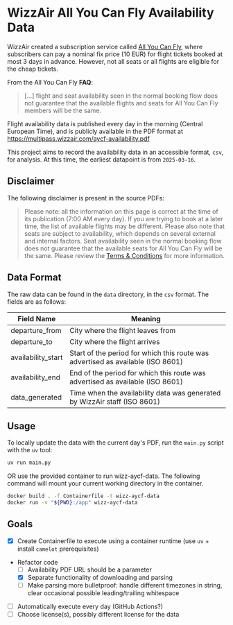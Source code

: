 # WizzAir All You Can Fly Availability Data

WizzAir created a subscription service called [All You Can Fly](https://www.wizzair.com/en-gb/information-and-services/memberships/all-you-can-fly), where subscribers can pay a nominal fix price (10 EUR) for flight tickets booked at most 3 days in advance. However, not all seats or all flights are eligible for the cheap tickets.

From the All You Can Fly **FAQ**:
> [...] flight and seat availability seen in the normal booking flow does not guarantee that the available flights and seats for All You Can Fly members will be the same.

Flight availability data is published every day in the morning (Central European Time), and is publicly available in the PDF format at <https://multipass.wizzair.com/aycf-availability.pdf>

This project aims to record the availability data in an accessible format, `csv`, for analysis. At this time, the earliest datapoint is from `2025-03-16`.

## Disclaimer

The following disclaimer is present in the source PDFs:
> Please note: all the information on this page is correct at the time of its publication (7:00 AM every day).
> If you are trying to book at a later time, the list of available flights may be different.
> Please also note that seats are subject to availability, which depends on several external and internal factors.
> Seat availability seen in the normal booking flow does not guarantee that the available seats for All You Can Fly will be the same. Please review the [Terms & Conditions](https://multipass.wizzair.com/aycf-terms-all.pdf) for more information.

## Data Format

The raw data can be found in the `data` directory, in the `csv` format. The fields are as follows:

Field Name         | Meaning
----------         | -------
departure_from     | City where the flight leaves from
departure_to       | City where the flight arrives
availability_start | Start of the period for which this route was advertised as available (ISO 8601)
availability_end   | End of the period for which this route was advertised as available (ISO 8601)
data_generated     | Time when the availability data was generated by WizzAir staff (ISO 8601)

## Usage

To locally update the data with the current day's PDF, run the `main.py` script with the `uv` tool:

```bash
uv run main.py
```

OR use the provided container to run wizz-aycf-data. The following command will mount your current working directory in the container.

```bash
docker build . -f Containerfile -t wizz-aycf-data
docker run -v "${PWD}:/app" wizz-aycf-data
```

## Goals

- [x] Create Containerfile to execute using a container runtime (use `uv` + install `camelot` prerequisites)
- Refactor code
  - [ ] Availability PDF URL should be a parameter
  - [x] Separate functionality of downloading and parsing
  - [ ] Make parsing more bulletproof: handle different timezones in string, clear occasional possible leading/trailing whitespace
- [ ] Automatically execute every day (GitHub Actions?)
- [ ] Choose license(s), possibly different license for the data
